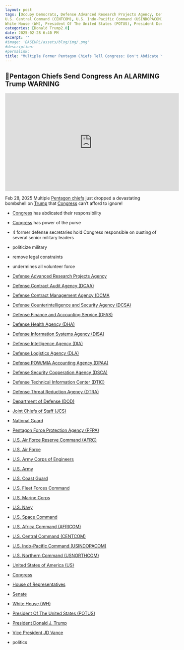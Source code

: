 ```yaml
---
layout: post
tags: [Occupy Democrats, Defense Advanced Research Projects Agency, Defense Contract Audit Agency (DCAA), Defense Contract Management Agency (DCMA, Defense Counterintelligence and Security Agency (DCSA), Defense Finance and Accounting Service (DFAS), Defense Health Agency (DHA), Defense Information Systems Agency (DISA), Defense Intelligence Agency (DIA), Defense Logistics Agency (DLA), Defense POW/MIA Accounting Agency (DPAA), Defense Security Cooperation Agency (DSCA), Defense Technical Information Center (DTIC), Defense ThreatReduction Agency (DTRA), pDepartment of Defense (DOD), Joint Chiefs of Staff (JCS), National Guard, Pentagon Force Protection Agency (PFPA), U.S. Air Force, U.S. Air Force Reserve Command (AFRC), U.S. Army, U.S. Army Corps of Engineers, U.S. Coast Guard, U.S. Fleet Forces Command, U.S. Marine Corps, U.S. Navy, U.S. Space Command, U.S. Africa Command (AFRICOM), 
U.S. Central Command (CENTCOM), U.S. Indo-Pacific Command (USINDOPACOM), U.S. Northern Command (USNORTHCOM), United States of America (US), House of Representatives, Senate, 
White House (WH), President Of The United States (POTUS), President Donald J. Trump, Vice President JD Vance, politics]
categories: [Donald Trump2.0]
date: 2025-02-28 6:40 PM
excerpt: ''
#image: 'BASEURL/assets/blog/img/.png'
#description:
#permalink:
title: "Multiple Former Pentagon Chiefs Tell Congress: Don't Abdicate Your Responsibility of the Power of the Purse"
---
```



## 🚨Pentagon Chiefs Send Congress An ALARMING Trump WARNING

<iframe width="560" height="315" src="https://www.youtube.com/embed/TOxu-UcZwdI?si=df2G4XES2KMSjaWy" title="YouTube video player" frameborder="0" allow="accelerometer; autoplay; clipboard-write; encrypted-media; gyroscope; picture-in-picture; web-share" referrerpolicy="strict-origin-when-cross-origin" allowfullscreen></iframe>

Feb 28, 2025
Multiple [Pentagon chiefs]() just dropped a devastating bombshell on [Trump](https://www.whitehouse.gov/administration/donald-j-trump/) that [Congress](https://www.congress.gov/) can’t afford to ignore!

- [Congress](https://www.congress.gov/) has abdicated their responsibility
- [Congress](https://www.congress.gov/) has power of the purse
- 4 former defense secretaries hold Congress responsible on ousting of several senior military leaders
- politicize military
- remove legal constraints
- undermines all volunteer force

- [Defense Advanced Research Projects Agency](https://www.darpa.mil/)
- [Defense Contract Audit Agency (DCAA)](https://www.dcaa.mil/)
- [Defense Contract Management Agency (DCMA](https://www.dcma.mil/)
- [Defense Counterintelligence and Security Agency (DCSA)](https://www.dcsa.mil/)
- [Defense Finance and Accounting Service (DFAS)](https://www.dfas.mil/)
- [Defense Health Agency (DHA)](https://www.health.mil/dha)
- [Defense Information Systems Agency (DISA)](http://www.disa.mil/)
- [Defense Intelligence Agency (DIA)](https://www.dia.mil/)
- [Defense Logistics Agency (DLA)](https://www.dla.mil/)
- [Defense POW/MIA Accounting Agency (DPAA)](https://www.dpaa.mil/)
- [Defense Security Cooperation Agency (DSCA)](https://www.dsca.mil/)
- [Defense Technical Information Center (DTIC)](https://discover.dtic.mil/)
- [Defense Threat Reduction Agency (DTRA)](https://www.dtra.mil/)
- [Department of Defense (DOD)](https://www.defense.gov/)
- [Joint Chiefs of Staff (JCS)](https://www.jcs.mil/)
- [National Guard](https://www.nationalguard.mil/)
- [Pentagon Force Protection Agency (PFPA)](https://www.pfpa.mil/)
- [U.S. Air Force Reserve Command (AFRC)](https://www.afrc.af.mil/)
- [U.S. Air Force](https://www.af.mil/)
- [U.S. Army Corps of Engineers](http://www.usace.army.mil/)
- [U.S. Army](https://www.army.mil/)
- [U.S. Coast Guard](https://www.uscg.mil/)
- [U.S. Fleet Forces Command](https://www.usff.navy.mil/)
- [U.S. Marine Corps](https://www.marines.mil/)
- [U.S. Navy](https://www.navy.mil/)
- [U.S. Space Command](https://www.spacecom.mil/)
- [U.S. Africa Command (AFRICOM)](https://www.africom.mil/)
- [U.S. Central Command (CENTCOM)](https://www.centcom.mil/)
- [U.S. Indo-Pacific Command (USINDOPACOM)](https://www.pacom.mil/)
- [U.S. Northern Command (USNORTHCOM)](https://www.northcom.mil/)
- [United States of America (US)](https://www.usa.gov/)
- [Congress](https://www.congress.gov/)
- [House of Representatives](https://www.house.gov/)
- [Senate](https://www.senate.gov/)
- [White House (WH)](https://www.whitehouse.gov/)
- [President Of The United States (POTUS)](https://www.whitehouse.gov/)
- [President Donald J. Trump](https://www.whitehouse.gov/administration/donald-j-trump/)
- [Vice President JD Vance](https://www.whitehouse.gov/administration/jd-vance/)
- politics
